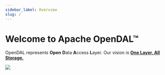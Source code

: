 ```yaml
---
sidebar_label: Overview
slug: /
---
```


# Welcome to Apache OpenDAL™

OpenDAL represents **Open** **D**ata **A**ccess **L**ayer. Our vision is [**One Layer, All Storage.**](./02-vision.md)

![](https://opendal.apache.org/img/architectural.png)
